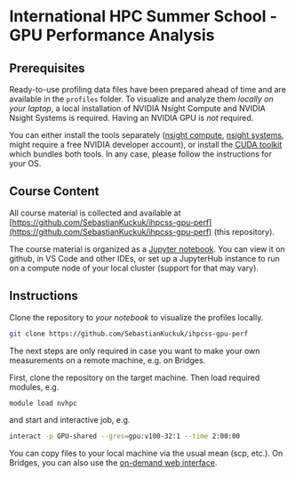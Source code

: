 # International HPC Summer School - GPU Performance Analysis

## Prerequisites

Ready-to-use profiling data files have been prepared ahead of time and are available in the `profiles` folder.
To visualize and analyze them *locally on your laptop*, a local installation of NVIDIA Nsight Compute and NVIDIA Nsight Systems is required.
Having an NVIDIA GPU is _not_ required.

You can either install the tools separately ([nsight compute](https://developer.nvidia.com/tools-overview/nsight-compute/get-started), [nsight systems](https://developer.nvidia.com/nsight-systems/get-started), might require a free NVIDIA developer account), or install the [CUDA toolkit](https://developer.nvidia.com/cuda-downloads) which bundles both tools.
In any case, please follow the instructions for your OS.

## Course Content

All course material is collected and available at [https://github.com/SebastianKuckuk/ihpcss-gpu-perf](https://github.com/SebastianKuckuk/ihpcss-gpu-perf) (this repository).

The course material is organized as a [Jupyter notebook](doc/ihpcss-2025-gpu-analysis.ipynb).
You can view it on github, in VS Code and other IDEs, or set up a JupyterHub instance to run on a compute node of your local cluster (support for that may vary).

## Instructions

Clone the repository to *your notebook* to visualize the profiles locally.
```bash
git clone https://github.com/SebastianKuckuk/ihpcss-gpu-perf
```

The next steps are only required in case you want to make your own measurements on a remote machine, e.g. on Bridges.

First, clone the repository on the target machine.
Then load required modules, e.g.
```bash
module load nvhpc
```
and start and interactive job, e.g.
```bash
interact -p GPU-shared --gres=gpu:v100-32:1 --time 2:00:00
```

You can copy files to your local machine via the usual mean (scp, etc.).
On Bridges, you can also use the [on-demand web interface](https://ondemand.bridges2.psc.edu/).
